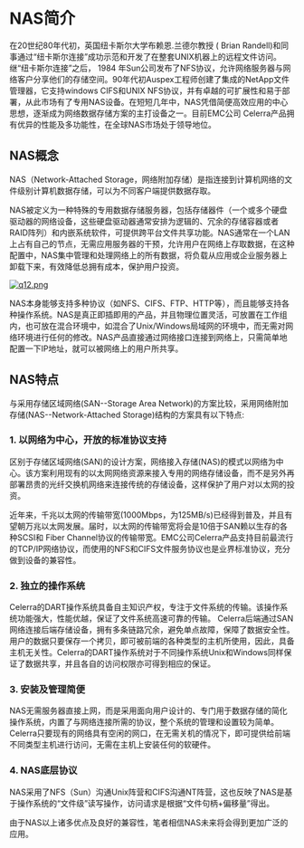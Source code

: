 # NAS简介

在20世纪80年代初，英国纽卡斯尔大学布赖恩.兰德尔教授 ( Brian Randell)和同事通过“纽卡斯尔连接”成功示范和开发了在整套UNIX机器上的远程文件访问。继“纽卡斯尔连接”之后， 1984 年Sun公司发布了NFS协议，允许网络服务器与网络客户分享他们的存储空间。90年代初Auspex工程师创建了集成的NetApp文件管理器，它支持windows CIFS和UNIX NFS协议，并有卓越的可扩展性和易于部署，从此市场有了专用NAS设备。在短短几年中，NAS凭借简便高效应用的中心思想，逐渐成为网络数据存储方案的主打设备之一。目前EMC公司 Celerra产品拥有优异的性能及多功能性，在全球NAS市场处于领导地位。

## NAS概念

NAS（Network-Attached Storage，网络附加存储）是指连接到计算机网络的文件级别计算机数据存储，可以为不同客户端提供数据存取。

NAS被定义为一种特殊的专用数据存储服务器，包括存储器件（一个或多个硬盘驱动器的网络设备，这些硬盘驱动器通常安排为逻辑的、冗余的存储容器或者RAID阵列）和内嵌系统软件，可提供跨平台文件共享功能。NAS通常在一个LAN上占有自己的节点，无需应用服务器的干预，允许用户在网络上存取数据，在这种配置中，NAS集中管理和处理网络上的所有数据，将负载从应用或企业服务器上卸载下来，有效降低总拥有成本，保护用户投资。

[![q12.png](https://community.emc.com/servlet/JiveServlet/downloadImage/102-15977-2-34607/620-262/q12.png)](https://community.emc.com/servlet/JiveServlet/showImage/102-15977-2-34607/q12.png)

NAS本身能够支持多种协议（如NFS、CIFS、FTP、HTTP等），而且能够支持各种操作系统。NAS是真正即插即用的产品，并且物理位置灵活，可放置在工作组内，也可放在混合环境中，如混合了Unix/Windows局域网的环境中，而无需对网络环境进行任何的修改。NAS产品直接通过网络接口连接到网络上，只需简单地配置一下IP地址，就可以被网络上的用户所共享。

## NAS特点

与采用存储区域网络(SAN--Storage Area Network)的方案比较，采用网络附加存储(NAS--Network-Attached Storage)结构的方案具有以下特点:

### 1. 以网络为中心，开放的标准协议支持

区别于存储区域网络(SAN)的设计方案，网络接入存储(NAS)的模式以网络为中心。该方案利用现有的以太网网络资源来接入专用的网络存储设备，而不是另外再部署昂贵的光纤交换机网络来连接传统的存储设备，这样保护了用户对以太网的投资。

近年来，千兆以太网的传输带宽(1000Mbps，为125MB/s)已经得到普及，并且有望朝万兆以太网发展。届时，以太网的传输带宽将会是10倍于SAN赖以生存的各种SCSI和 Fiber Channel协议的传输带宽。EMC公司Celerra产品支持目前最流行的TCP/IP网络协议，而使用的NFS和CIFS文件服务协议也是业界标准协议，充分做到设备的兼容性。

### 2. 独立的操作系统

Celerra的DART操作系统具备自主知识产权，专注于文件系统的传输。该操作系统功能强大，性能优越，保证了文件系统高速可靠的传输。 Celerra后端通过SAN网络连接后端存储设备，拥有多条链路冗余，避免单点故障，保障了数据安全性。用户的数据只要保存一个拷贝，即可被前端的各种类型的主机所使用，因此，具备主机无关性。Celerra的DART操作系统对于不同操作系统Unix和Windows同样保证了数据共享，并且各自的访问权限亦可得到相应的保证。

### 3. 安装及管理简便

NAS无需服务器直接上网，而是采用面向用户设计的、专门用于数据存储的简化操作系统，内置了与网络连接所需的协议，整个系统的管理和设置较为简单。Celerra只要现有的网络具有空闲的网口，在无需关机的情况下，即可提供给前端不同类型主机进行访问，无需在主机上安装任何的软硬件。

### 4. NAS底层协议

NAS采用了NFS（Sun）沟通Unix阵营和CIFS沟通NT阵营，这也反映了NAS是基于操作系统的“文件级”读写操作，访问请求是根据“文件句柄+偏移量”得出。

由于NAS以上诸多优点及良好的兼容性，笔者相信NAS未来将会得到更加广泛的应用。